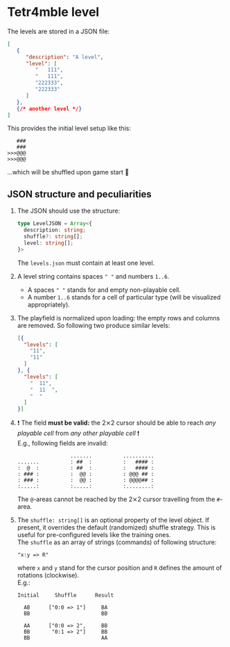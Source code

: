 ﻿# Tetr4mble level

The levels are stored in a JSON file:

```json
[
   {
      "description": "A level",
      "level": [
         "   111",
         "   111",
         "222333",
         "222333"
      ]
   },
   {/* another level */}
]
```

This provides the initial level setup like this:
```
   ###
   ###
>>>@@@
>>>@@@
```
...which will be shuffled upon game start 🙂

## JSON structure and peculiarities

1. The JSON should use the structure:
   ```ts
   type LevelJSON = Array<{
     description: string;
     shuffle?: string[];
     level: string[];
   }>
   ```
   The `levels.json` must contain at least one level.
1. A level string contains spaces `" "` and numbers `1..6`.
   - A spaces `" "` stands for and empty non-playable cell.
   - A number `1..6` stands for a cell of particular type (will be visualized appropriately).
1. The playfield is normalized upon loading: the empty rows and columns are removed. So following two produce similar levels:
   ```json
   [{
     "levels": [
       "11",
       "11"
     ]
   }, {
     "levels": [
       "  11",
       "  11  ",
       "  "
     ]
   }]
   ```
1. ❗ The field **must be valid:** the 2⨯2 cursor should be able to reach _any playable cell_ from _any other playable cell_ ❗  
   E.g., following fields are invalid:
   ```
                    .......          ..........
   .......          : ##  :          :   #### :
   :  @  :          : ##  :          :   #### :
   : ### :          :  @@ :          : @@@ ## :
   : ### :          :  @@ :          : @@@@## :
   :.....:          :.....:          :........:
   ```
   The `@`-areas cannot be reached by the 2⨯2 cursor travelling from the `#`-area.
1. The `shuffle: string[]` is an optional property of the level object. If present, it overrides the default (randomized) shuffle strategy. This is useful for pre-configured levels like the training ones.  
   The `shuffle` as an array of strings (commands) of following structure:
   ```
   "x:y => R"
   ```
   where `x` and `y` stand for the cursor position and `R` defines the amount of rotations (clockwise).  
   E.g.:

   ```
   Initial     Shuffle      Result
                                  
     AB      ["0:0 => 1"]     BA
     BB                       BB
                                  
     AA      ["0:0 => 2",     BB
     BB       "0:1 => 2"]     BB
     BB                       AA
   ```